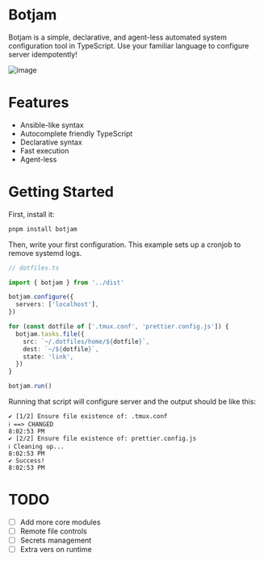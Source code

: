 # Botjam

Botjam is a simple, declarative, and agent-less automated system configuration tool in TypeScript. Use your familiar language to configure server idempotently!

![image](https://github.com/user-attachments/assets/6e429a25-0547-49b5-88fe-f0940dc8e9b5)

# Features

- Ansible-like syntax
- Autocomplete friendly TypeScript
- Declarative syntax
- Fast execution
- Agent-less

# Getting Started

First, install it:

```bash
pnpm install botjam
```

Then, write your first configuration. This example sets up a cronjob to remove systemd logs.

```typescript
// dotfiles.ts

import { botjam } from '../dist'

botjam.configure({
  servers: ['localhost'],
})

for (const dotfile of ['.tmux.conf', 'prettier.config.js']) {
  botjam.tasks.file({
    src: `~/.dotfiles/home/${dotfile}`,
    dest: `~/${dotfile}`,
    state: 'link',
  })
}

botjam.run()
```

Running that script will configure server and the output should be like this:

```
✔ [1/2] Ensure file existence of: .tmux.conf
ℹ ==> CHANGED                                                                       8:02:53 PM
✔ [2/2] Ensure file existence of: prettier.config.js
ℹ Cleaning up...                                                                    8:02:53 PM
✔ Success!                                                                          8:02:53 PM
```

# TODO

- [ ] Add more core modules
- [ ] Remote file controls
- [ ] Secrets management
- [ ] Extra vers on runtime
